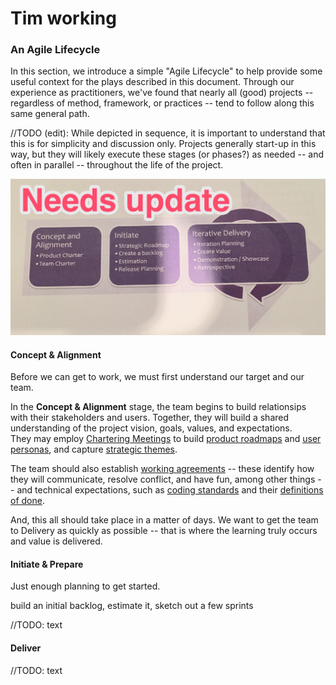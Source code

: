 # Tim working

### An Agile Lifecycle

In this section, we introduce a simple "Agile Lifecycle" to help provide some useful context for the plays described in this document.
Through our experience as practitioners, we've found that nearly all (good) projects
-- regardless of method, framework, or practices -- 
tend to follow along this same general path.

//TODO (edit): While depicted in sequence, 
it is important to understand that this is for simplicity and discussion only.
Projects generally start-up in this way, 
but they will likely execute these stages (or phases?) as needed
-- and often in parallel -- throughout the life of the project.

![An Agile Lifecycle](/figures/AnAgileLifecycle.jpg)

#### Concept & Alignment

Before we can get to work, we must first understand our target and our team.

In the **Concept & Alignment** stage, 
the team begins to build relationsips with their stakeholders and users.
Together, they will build a shared understanding of 
the project vision, goals, values, and expectations.  
They may employ [Chartering Meetings](TODO) to build [product roadmaps](TODO) and [user personas](TODO), and capture [strategic themes](TODO).

The team should also establish [working agreements](TODO) 
-- these identify how they will communicate, resolve conflict, and have fun, among other things --
and technical expectations, such as [coding standards](TODO) and their [definitions of done](TODO).

And, this all should take place in a matter of days.
We want to get the team to Delivery as quickly as possible -- that is where the learning truly occurs and value is delivered.

#### Initiate & Prepare

Just enough planning to get started.

build an initial backlog, estimate it, sketch out a few sprints

//TODO: text

#### Deliver

//TODO: text